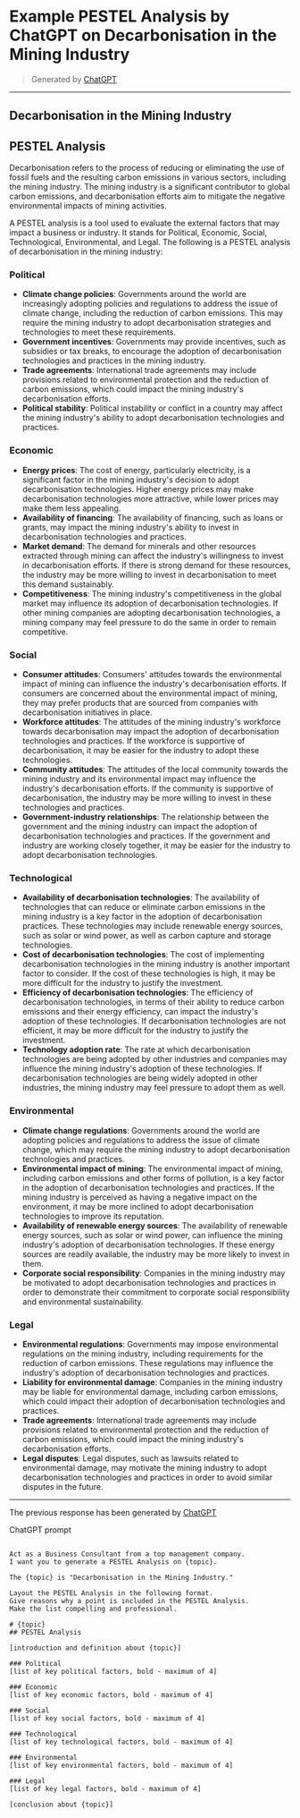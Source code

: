 # Example PESTEL Analysis by ChatGPT on Decarbonisation in the Mining Industry

> Generated by [ChatGPT](https://chat.openai.com/chat)

-----

## Decarbonisation in the Mining Industry

## PESTEL Analysis

Decarbonisation refers to the process of reducing or eliminating the use of fossil fuels and the resulting carbon emissions in various sectors, including the mining industry. The mining industry is a significant contributor to global carbon emissions, and decarbonisation efforts aim to mitigate the negative environmental impacts of mining activities.

A PESTEL analysis is a tool used to evaluate the external factors that may impact a business or industry. It stands for Political, Economic, Social, Technological, Environmental, and Legal. The following is a PESTEL analysis of decarbonisation in the mining industry:

### Political

* **Climate change policies**: Governments around the world are increasingly adopting policies and regulations to address the issue of climate change, including the reduction of carbon emissions. This may require the mining industry to adopt decarbonisation strategies and technologies to meet these requirements.
* **Government incentives**: Governments may provide incentives, such as subsidies or tax breaks, to encourage the adoption of decarbonisation technologies and practices in the mining industry.
* **Trade agreements**: International trade agreements may include provisions related to environmental protection and the reduction of carbon emissions, which could impact the mining industry's decarbonisation efforts.
* **Political stability**: Political instability or conflict in a country may affect the mining industry's ability to adopt decarbonisation technologies and practices.

### Economic

* **Energy prices**: The cost of energy, particularly electricity, is a significant factor in the mining industry's decision to adopt decarbonisation technologies. Higher energy prices may make decarbonisation technologies more attractive, while lower prices may make them less appealing.
* **Availability of financing**: The availability of financing, such as loans or grants, may impact the mining industry's ability to invest in decarbonisation technologies and practices.
* **Market demand**: The demand for minerals and other resources extracted through mining can affect the industry's willingness to invest in decarbonisation efforts. If there is strong demand for these resources, the industry may be more willing to invest in decarbonisation to meet this demand sustainably.
* **Competitiveness**: The mining industry's competitiveness in the global market may influence its adoption of decarbonisation technologies. If other mining companies are adopting decarbonisation technologies, a mining company may feel pressure to do the same in order to remain competitive.

### Social

* **Consumer attitudes**: Consumers' attitudes towards the environmental impact of mining can influence the industry's decarbonisation efforts. If consumers are concerned about the environmental impact of mining, they may prefer products that are sourced from companies with decarbonisation initiatives in place.
* **Workforce attitudes**: The attitudes of the mining industry's workforce towards decarbonisation may impact the adoption of decarbonisation technologies and practices. If the workforce is supportive of decarbonisation, it may be easier for the industry to adopt these technologies.
* **Community attitudes**: The attitudes of the local community towards the mining industry and its environmental impact may influence the industry's decarbonisation efforts. If the community is supportive of decarbonisation, the industry may be more willing to invest in these technologies and practices.
* **Government-industry relationships**: The relationship between the government and the mining industry can impact the adoption of decarbonisation technologies and practices. If the government and industry are working closely together, it may be easier for the industry to adopt decarbonisation technologies.

### Technological

* **Availability of decarbonisation technologies**: The availability of technologies that can reduce or eliminate carbon emissions in the mining industry is a key factor in the adoption of decarbonisation practices. These technologies may include renewable energy sources, such as solar or wind power, as well as carbon capture and storage technologies.
* **Cost of decarbonisation technologies**: The cost of implementing decarbonisation technologies in the mining industry is another important factor to consider. If the cost of these technologies is high, it may be more difficult for the industry to justify the investment.
* **Efficiency of decarbonisation technologies**: The efficiency of decarbonisation technologies, in terms of their ability to reduce carbon emissions and their energy efficiency, can impact the industry's adoption of these technologies. If decarbonisation technologies are not efficient, it may be more difficult for the industry to justify the investment.
* **Technology adoption rate**: The rate at which decarbonisation technologies are being adopted by other industries and companies may influence the mining industry's adoption of these technologies. If decarbonisation technologies are being widely adopted in other industries, the mining industry may feel pressure to adopt them as well.

### Environmental

* **Climate change regulations**: Governments around the world are adopting policies and regulations to address the issue of climate change, which may require the mining industry to adopt decarbonisation technologies and practices.
* **Environmental impact of mining**: The environmental impact of mining, including carbon emissions and other forms of pollution, is a key factor in the adoption of decarbonisation technologies and practices. If the mining industry is perceived as having a negative impact on the environment, it may be more inclined to adopt decarbonisation technologies to improve its reputation.
* **Availability of renewable energy sources**: The availability of renewable energy sources, such as solar or wind power, can influence the mining industry's adoption of decarbonisation technologies. If these energy sources are readily available, the industry may be more likely to invest in them.
* **Corporate social responsibility**: Companies in the mining industry may be motivated to adopt decarbonisation technologies and practices in order to demonstrate their commitment to corporate social responsibility and environmental sustainability.

### Legal

* **Environmental regulations**: Governments may impose environmental regulations on the mining industry, including requirements for the reduction of carbon emissions. These regulations may influence the industry's adoption of decarbonisation technologies and practices.
* **Liability for environmental damage**: Companies in the mining industry may be liable for environmental damage, including carbon emissions, which could impact their adoption of decarbonisation technologies and practices.
* **Trade agreements**: International trade agreements may include provisions related to environmental protection and the reduction of carbon emissions, which could impact the mining industry's decarbonisation efforts.
* **Legal disputes**: Legal disputes, such as lawsuits related to environmental damage, may motivate the mining industry to adopt decarbonisation technologies and practices in order to avoid similar disputes in the future.

-----

The previous response has been generated by [ChatGPT](https://chat.openai.com/chat)

ChatGPT prompt

```ChatGPT

Act as a Business Consultant from a top management company. 
I want you to generate a PESTEL Analysis on {topic}.

The {topic} is "Decarbonisation in the Mining Industry." 

Layout the PESTEL Analysis in the following format. 
Give reasons why a point is included in the PESTEL Analysis. 
Make the list compelling and professional.

# {topic}
## PESTEL Analysis

[introduction and definition about {topic}]
 
### Political
[list of key political factors, bold - maximum of 4] 
 
### Economic
[list of key economic factors, bold - maximum of 4] 
 
### Social
[list of key social factors, bold - maximum of 4]
 
### Technological
[list of key technological factors, bold - maximum of 4]
 
### Environmental
[list of key environmental factors, bold - maximum of 4]
 
### Legal
[list of key legal factors, bold - maximum of 4]
 
[conclusion about {topic}]

```
